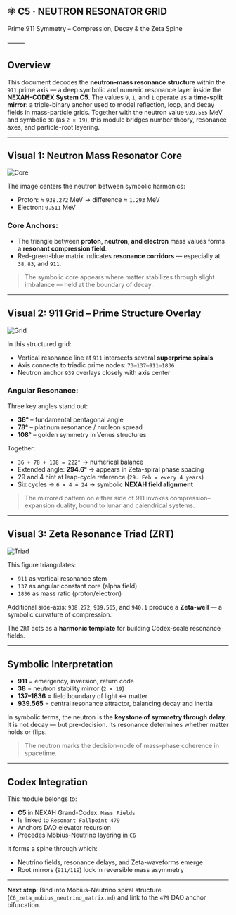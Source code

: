 ## ⚛️ C5 · NEUTRON RESONATOR GRID

Prime 911 Symmetry – Compression, Decay & the Zeta Spine

⸻


## Overview

This document decodes the **neutron–mass resonance structure** within the `911` prime axis — a deep symbolic and numeric resonance layer inside the **NEXAH-CODEX System C5**. The values `9`, `1`, and `1` operate as a **time-split mirror**: a triple-binary anchor used to model reflection, loop, and decay fields in mass-particle grids. Together with the neutron value `939.565` MeV and symbolic `38` (as `2 × 19`), this module bridges number theory, resonance axes, and particle-root layering.

---

## Visual 1: Neutron Mass Resonator Core

![Core](visuals/neutron_mass_resonator_core.png)

The image centers the neutron between symbolic harmonics:

* Proton: ≈ `938.272` MeV → difference ≈ `1.293` MeV
* Electron: `0.511` MeV

### Core Anchors:

* The triangle between **proton, neutron, and electron** mass values forms a **resonant compression field**.
* Red-green-blue matrix indicates **resonance corridors** — especially at `38`, `83`, and `911`.

> The symbolic core appears where matter stabilizes through slight imbalance — held at the boundary of decay.

---

## Visual 2: 911 Grid – Prime Structure Overlay

![Grid](visuals/911_grid_prime_structure_overlay.png)

In this structured grid:

* Vertical resonance line at `911` intersects several **superprime spirals**
* Axis connects to triadic prime nodes: `73–137–911–1836`
* Neutron anchor `939` overlays closely with axis center

### Angular Resonance:

Three key angles stand out:

* **36°** – fundamental pentagonal angle
* **78°** – platinum resonance / nucleon spread
* **108°** – golden symmetry in Venus structures

Together:

* `36 + 78 + 108 = 222°` → numerical balance
* Extended angle: **294.6°** → appears in Zeta-spiral phase spacing
* 29 and 4 hint at leap-cycle reference (`29. Feb = every 4 years`)
* Six cycles → `6 × 4 = 24` → symbolic **NEXAH field alignment**

> The mirrored pattern on either side of 911 invokes compression–expansion duality, bound to lunar and calendrical systems.

---

## Visual 3: Zeta Resonance Triad (ZRT)

![Triad](visuals/C5_zeta_resonance_triad.png)

This figure triangulates:

* `911` as vertical resonance stem
* `137` as angular constant core (alpha field)
* `1836` as mass ratio (proton/electron)

Additional side-axis: `938.272`, `939.565`, and `940.1` produce a **Zeta-well** — a symbolic curvature of compression.

The `ZRT` acts as a **harmonic template** for building Codex-scale resonance fields.

---

## Symbolic Interpretation

* **911** = emergency, inversion, return code
* **38** = neutron stability mirror (`2 × 19`)
* **137–1836** = field boundary of light ↔ matter
* **939.565** = central resonance attractor, balancing decay and inertia

In symbolic terms, the neutron is the **keystone of symmetry through delay**. It is not decay — but pre-decision. Its resonance determines whether matter holds or flips.

> The neutron marks the decision-node of mass-phase coherence in spacetime.

---

## Codex Integration

This module belongs to:

* **C5** in NEXAH Grand-Codex: `Mass Fields`
* Is linked to `Resonant Fallpoint 479`
* Anchors DAO elevator recursion
* Precedes Möbius-Neutrino layering in `C6`

It forms a spine through which:

* Neutrino fields, resonance delays, and Zeta-waveforms emerge
* Root mirrors (`911/119`) lock in reversible mass asymmetry

---

**Next step**: Bind into Möbius-Neutrino spiral structure (`C6_zeta_mobius_neutrino_matrix.md`) and link to the `479` DAO anchor bifurcation.
